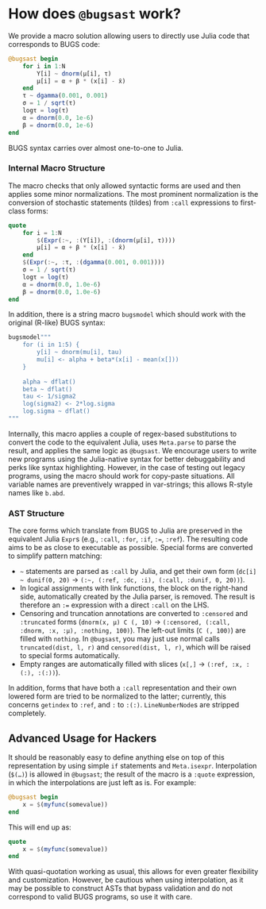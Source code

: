 # How does `@bugsast` work?

We provide a macro solution allowing users to directly use Julia code that corresponds to BUGS code:

```julia
@bugsast begin
    for i in 1:N
        Y[i] ~ dnorm(μ[i], τ)
        μ[i] = α + β * (x[i] - x̄)
    end
    τ ~ dgamma(0.001, 0.001)
    σ = 1 / sqrt(τ)
    logτ = log(τ)
    α = dnorm(0.0, 1e-6)
    β = dnorm(0.0, 1e-6)
end
```

BUGS syntax carries over almost one-to-one to Julia.

### Internal Macro Structure

The macro checks that only allowed syntactic forms are used and then applies some minor normalizations. The most prominent normalization is the conversion of stochastic statements (tildes) from `:call` expressions to first-class forms:

```julia
quote
    for i = 1:N
        $(Expr(:~, :(Y[i]), :(dnorm(μ[i], τ))))
        μ[i] = α + β * (x[i] - x̄)
    end
    $(Expr(:~, :τ, :(dgamma(0.001, 0.001))))
    σ = 1 / sqrt(τ)
    logτ = log(τ)
    α = dnorm(0.0, 1.0e-6)
    β = dnorm(0.0, 1.0e-6)
end
```

In addition, there is a string macro `bugsmodel` which should work with the original (R-like) BUGS syntax:

```julia
bugsmodel"""
    for (i in 1:5) {
        y[i] ~ dnorm(mu[i], tau)
        mu[i] <- alpha + beta*(x[i] - mean(x[]))
    }
    
    alpha ~ dflat()
    beta ~ dflat()
    tau <- 1/sigma2
    log(sigma2) <- 2*log.sigma
    log.sigma ~ dflat()
"""
```

Internally, this macro applies a couple of regex-based substitutions to convert the code to the equivalent Julia, uses `Meta.parse` to parse the result, and applies the same logic as `@bugsast`. We encourage users to write new programs using the Julia-native syntax for better debuggability and perks like syntax highlighting. However, in the case of testing out legacy programs, using the macro should work for copy-paste situations. All variable names are preventively wrapped in var-strings; this allows R-style names like `b.abd`.

### AST Structure

The core forms which translate from BUGS to Julia are preserved in the equivalent Julia `Expr`s (e.g., `:call`, `:for`, `:if`, `:=`, `:ref`). The resulting code aims to be as close to executable as possible. Special forms are converted to simplify pattern matching:

- `~` statements are parsed as `:call` by Julia, and get their own form (`dc[i] ~ dunif(0, 20)` → `(:~, (:ref, :dc, :i), (:call, :dunif, 0, 20))`).
- In logical assignments with link functions, the block on the right-hand side, automatically created by the Julia parser, is removed.
  The result is therefore an `:=` expression with a direct `:call` on the LHS.
- Censoring and truncation annotations are converted to `:censored` and `:truncated` forms (`dnorm(x, μ) C (, 10)` → `(:censored, (:call, :dnorm, :x, :μ), :nothing, 100)`).
  The left-out limits (`C (, 100)`) are filled with `nothing`.
  In `@bugsast`, you may just use normal calls `truncated(dist, l, r)` and `censored(dist, l, r)`, which will be raised to special forms automatically.
- Empty ranges are automatically filled with slices (`x[,]` → `(:ref, :x, :(:), :(:))`).

In addition, forms that have both a `:call` representation and their own lowered form are tried to be normalized to the latter; currently, this concerns `getindex` to `:ref`, and `:` to `:(:)`.  `LineNumberNode`s are stripped completely.

## Advanced Usage for Hackers

It should be reasonably easy to define anything else on top of this representation by using simple `if` statements and `Meta.isexpr`. Interpolation (`$(…)`) is allowed in `@bugsast`; the result of the macro is a `:quote` expression, in which the interpolations are just left as is. For example:

```julia
@bugsast begin
    x = $(myfunc(somevalue))
end
```

This will end up as:

```julia
quote
    x = $(myfunc(somevalue))
end
```

With quasi-quotation working as usual, this allows for even greater flexibility and customization. However, be cautious when using interpolation, as it may be possible to construct ASTs that bypass validation and do not correspond to valid BUGS programs, so use it with care.
